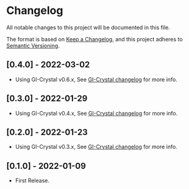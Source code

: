 # Changelog
All notable changes to this project will be documented in this file.

The format is based on [Keep a Changelog](https://keepachangelog.com/en/1.0.0/),
and this project adheres to [Semantic Versioning](https://semver.org/spec/v2.0.0.html).

## [0.4.0] - 2022-03-02
 - Using GI-Crystal v0.6.x, See [GI-Crystal changelog](https://github.com/hugopl/gi-crystal/blob/master/CHANGELOG.md) for more info.

## [0.3.0] - 2022-01-29
 - Using GI-Crystal v0.4.x, See [GI-Crystal changelog](https://github.com/hugopl/gi-crystal/blob/master/CHANGELOG.md) for more info.

## [0.2.0] - 2022-01-23
 - Using GI-Crystal v0.3.x, See [GI-Crystal changelog](https://github.com/hugopl/gi-crystal/blob/master/CHANGELOG.md) for more info.

## [0.1.0] - 2022-01-09
 - First Release.
